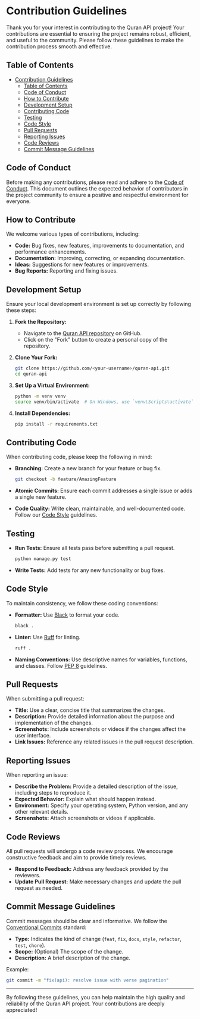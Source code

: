 # Contribution Guidelines

Thank you for your interest in contributing to the Quran API project! Your contributions are essential to ensuring the project remains robust, efficient, and useful to the community. Please follow these guidelines to make the contribution process smooth and effective.

## Table of Contents

- [Contribution Guidelines](#contribution-guidelines)
  - [Table of Contents](#table-of-contents)
  - [Code of Conduct](#code-of-conduct)
  - [How to Contribute](#how-to-contribute)
  - [Development Setup](#development-setup)
  - [Contributing Code](#contributing-code)
  - [Testing](#testing)
  - [Code Style](#code-style)
  - [Pull Requests](#pull-requests)
  - [Reporting Issues](#reporting-issues)
  - [Code Reviews](#code-reviews)
  - [Commit Message Guidelines](#commit-message-guidelines)

## Code of Conduct

Before making any contributions, please read and adhere to the [Code of Conduct](CODE_OF_CONDUCT.md). This document outlines the expected behavior of contributors in the project community to ensure a positive and respectful environment for everyone.

## How to Contribute

We welcome various types of contributions, including:

- **Code:** Bug fixes, new features, improvements to documentation, and performance enhancements.
- **Documentation:** Improving, correcting, or expanding documentation.
- **Ideas:** Suggestions for new features or improvements.
- **Bug Reports:** Reporting and fixing issues.

## Development Setup

Ensure your local development environment is set up correctly by following these steps:

1. **Fork the Repository:**

   - Navigate to the [Quran API repository](https://github.com/youzarsiph/quran-api) on GitHub.
   - Click on the "Fork" button to create a personal copy of the repository.

2. **Clone Your Fork:**

   ```bash
   git clone https://github.com/<your-username>/quran-api.git
   cd quran-api
   ```

3. **Set Up a Virtual Environment:**

   ```bash
   python -m venv venv
   source venv/bin/activate  # On Windows, use `venv\Scripts\activate`
   ```

4. **Install Dependencies:**

   ```bash
   pip install -r requirements.txt
   ```

## Contributing Code

When contributing code, please keep the following in mind:

- **Branching:** Create a new branch for your feature or bug fix.

  ```bash
  git checkout -b feature/AmazingFeature
  ```

- **Atomic Commits:** Ensure each commit addresses a single issue or adds a single new feature.
- **Code Quality:** Write clean, maintainable, and well-documented code. Follow our [Code Style](#code-style) guidelines.

## Testing

- **Run Tests:** Ensure all tests pass before submitting a pull request.

  ```bash
  python manage.py test
  ```

- **Write Tests:** Add tests for any new functionality or bug fixes.

## Code Style

To maintain consistency, we follow these coding conventions:

- **Formatter:** Use [Black](https://github.com/psf/black) to format your code.

  ```bash
  black .
  ```

- **Linter:** Use [Ruff](https://github.com/astral-sh/ruff) for linting.

  ```bash
  ruff .
  ```

- **Naming Conventions:** Use descriptive names for variables, functions, and classes. Follow [PEP 8](https://www.python.org/dev/peps/pep-0008/) guidelines.

## Pull Requests

When submitting a pull request:

- **Title:** Use a clear, concise title that summarizes the changes.
- **Description:** Provide detailed information about the purpose and implementation of the changes.
- **Screenshots:** Include screenshots or videos if the changes affect the user interface.
- **Link Issues:** Reference any related issues in the pull request description.

## Reporting Issues

When reporting an issue:

- **Describe the Problem:** Provide a detailed description of the issue, including steps to reproduce it.
- **Expected Behavior:** Explain what should happen instead.
- **Environment:** Specify your operating system, Python version, and any other relevant details.
- **Screenshots:** Attach screenshots or videos if applicable.

## Code Reviews

All pull requests will undergo a code review process. We encourage constructive feedback and aim to provide timely reviews.

- **Respond to Feedback:** Address any feedback provided by the reviewers.
- **Update Pull Request:** Make necessary changes and update the pull request as needed.

## Commit Message Guidelines

Commit messages should be clear and informative. We follow the [Conventional Commits](https://www.conventionalcommits.org/en/v1.0.0/) standard:

- **Type:** Indicates the kind of change (`feat`, `fix`, `docs`, `style`, `refactor`, `test`, `chore`).
- **Scope:** (Optional) The scope of the change.
- **Description:** A brief description of the change.

Example:

```bash
git commit -m "fix(api): resolve issue with verse pagination"
```

---

By following these guidelines, you can help maintain the high quality and reliability of the Quran API project. Your contributions are deeply appreciated!

